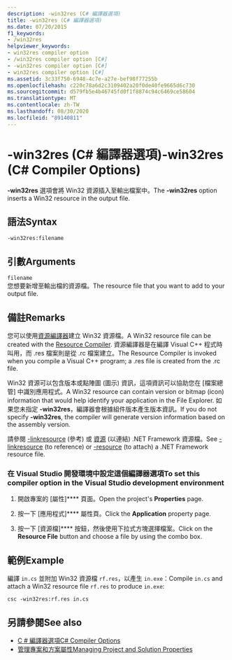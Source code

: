 ```yaml
---
description: -win32res (C# 編譯器選項)
title: -win32res (C# 編譯器選項)
ms.date: 07/20/2015
f1_keywords:
- /win32res
helpviewer_keywords:
- win32res compiler option
- /win32res compiler option [C#]
- -win32res compiler option [C#]
- win32res compiler option [C#]
ms.assetid: 3c33f750-6948-4c7e-a27e-bef98f77255b
ms.openlocfilehash: c220c78a6d2c3109402a20f0de40fe9665d6c730
ms.sourcegitcommit: d579fb5e4b46745fd0f1f8874c94c6469ce58604
ms.translationtype: MT
ms.contentlocale: zh-TW
ms.lasthandoff: 08/30/2020
ms.locfileid: "89140811"
---
```

# <a name="-win32res-c-compiler-options"></a><span data-ttu-id="0f5e3-103">-win32res (C# 編譯器選項)</span><span class="sxs-lookup"><span data-stu-id="0f5e3-103">-win32res (C# Compiler Options)</span></span>
<span data-ttu-id="0f5e3-104">**-win32res** 選項會將 Win32 資源插入至輸出檔案中。</span><span class="sxs-lookup"><span data-stu-id="0f5e3-104">The **-win32res** option inserts a Win32 resource in the output file.</span></span>  
  
## <a name="syntax"></a><span data-ttu-id="0f5e3-105">語法</span><span class="sxs-lookup"><span data-stu-id="0f5e3-105">Syntax</span></span>  
  
```console  
-win32res:filename  
```  
  
## <a name="arguments"></a><span data-ttu-id="0f5e3-106">引數</span><span class="sxs-lookup"><span data-stu-id="0f5e3-106">Arguments</span></span>  
 `filename`  
 <span data-ttu-id="0f5e3-107">您想要新增至輸出檔的資源檔。</span><span class="sxs-lookup"><span data-stu-id="0f5e3-107">The resource file that you want to add to your output file.</span></span>  
  
## <a name="remarks"></a><span data-ttu-id="0f5e3-108">備註</span><span class="sxs-lookup"><span data-stu-id="0f5e3-108">Remarks</span></span>  
 <span data-ttu-id="0f5e3-109">您可以使用[資源編譯器](resource-compiler-option.md)建立 Win32 資源檔。</span><span class="sxs-lookup"><span data-stu-id="0f5e3-109">A Win32 resource file can be created with the [Resource Compiler](resource-compiler-option.md).</span></span> <span data-ttu-id="0f5e3-110">資源編譯器是在編譯 Visual C++ 程式時叫用，而 .res 檔案則是從 .rc 檔案建立。</span><span class="sxs-lookup"><span data-stu-id="0f5e3-110">The Resource Compiler is invoked when you compile a Visual C++ program; a .res file is created from the .rc file.</span></span>  
  
 <span data-ttu-id="0f5e3-111">Win32 資源可以包含版本或點陣圖 (圖示) 資訊，這項資訊可以協助您在 [檔案總管] 中識別應用程式。</span><span class="sxs-lookup"><span data-stu-id="0f5e3-111">A Win32 resource can contain version or bitmap (icon) information that would help identify your application in the File Explorer.</span></span> <span data-ttu-id="0f5e3-112">如果您未指定 **-win32res**，編譯器會根據組件版本產生版本資訊。</span><span class="sxs-lookup"><span data-stu-id="0f5e3-112">If you do not specify **-win32res**, the compiler will generate version information based on the assembly version.</span></span>  
  
 <span data-ttu-id="0f5e3-113">請參閱 [-linkresource](./linkresource-compiler-option.md) (參考) 或 [資源](./resource-compiler-option.md) (以連結) .NET Framework 資源檔。</span><span class="sxs-lookup"><span data-stu-id="0f5e3-113">See [-linkresource](./linkresource-compiler-option.md) (to reference) or [-resource](./resource-compiler-option.md) (to attach) a .NET Framework resource file.</span></span>  
  
### <a name="to-set-this-compiler-option-in-the-visual-studio-development-environment"></a><span data-ttu-id="0f5e3-114">在 Visual Studio 開發環境中設定這個編譯器選項</span><span class="sxs-lookup"><span data-stu-id="0f5e3-114">To set this compiler option in the Visual Studio development environment</span></span>  
  
1. <span data-ttu-id="0f5e3-115">開啟專案的 [屬性]\*\*\*\* 頁面。</span><span class="sxs-lookup"><span data-stu-id="0f5e3-115">Open the project's **Properties** page.</span></span>  
  
2. <span data-ttu-id="0f5e3-116">按一下 [應用程式]\*\*\*\* 屬性頁。</span><span class="sxs-lookup"><span data-stu-id="0f5e3-116">Click the **Application** property page.</span></span>  
  
3. <span data-ttu-id="0f5e3-117">按一下 [資源檔]\*\*\*\* 按鈕，然後使用下拉式方塊選擇檔案。</span><span class="sxs-lookup"><span data-stu-id="0f5e3-117">Click on the **Resource File** button and choose a file by using the combo box.</span></span>  
  
## <a name="example"></a><span data-ttu-id="0f5e3-118">範例</span><span class="sxs-lookup"><span data-stu-id="0f5e3-118">Example</span></span>  
 <span data-ttu-id="0f5e3-119">編譯 `in.cs` 並附加 Win32 資源檔 `rf.res`，以產生 `in.exe`：</span><span class="sxs-lookup"><span data-stu-id="0f5e3-119">Compile `in.cs` and attach a Win32 resource file `rf.res` to produce `in.exe`:</span></span>  
  
```console  
csc -win32res:rf.res in.cs  
```  
  
## <a name="see-also"></a><span data-ttu-id="0f5e3-120">另請參閱</span><span class="sxs-lookup"><span data-stu-id="0f5e3-120">See also</span></span>

- [<span data-ttu-id="0f5e3-121">C # 編譯器選項</span><span class="sxs-lookup"><span data-stu-id="0f5e3-121">C# Compiler Options</span></span>](./index.md)
- [<span data-ttu-id="0f5e3-122">管理專案和方案屬性</span><span class="sxs-lookup"><span data-stu-id="0f5e3-122">Managing Project and Solution Properties</span></span>](/visualstudio/ide/managing-project-and-solution-properties)
